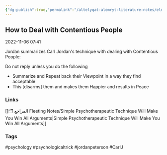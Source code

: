 ```yaml
---
{"dg-publish":true,"permalink":"/altelyqat-alemryt-literature-notes/elm-alnfs-psychology/how-to-deal-with-contentious-people/"}
---
```


## How to Deal with Contentious People

2022-11-06 07:41

Jordan summarizes Carl Jordan's technique with dealing with Contentious People:

Do not reply unless you do the following

- Summarize and Repeat back their Viewpoint in a way they find acceptable
- This [disarms] them and makes them Happier and results in Peace

### Links 
[[🗂️ المراجع Fleeting Notes/Simple Psychotherapeutic Technique Will Make You Win All Arguments\|Simple Psychotherapeutic Technique Will Make You Win All Arguments]]


### Tags
#psychology #psychologicaltrick #jordanpeterson #CarlJ


